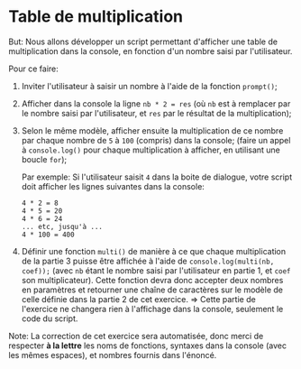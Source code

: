 # Table de multiplication

But: Nous allons développer un script permettant d'afficher une table de multiplication dans la console, en fonction d'un nombre saisi par l'utilisateur.

Pour ce faire:

1. Inviter l'utilisateur à saisir un nombre à l'aide de la fonction `prompt()`;
2. Afficher dans la console la ligne `nb * 2 = res` (où `nb` est à remplacer par le nombre saisi par l'utilisateur, et `res` par le résultat de la multiplication);
3. Selon le même modèle, afficher ensuite la multiplication de ce nombre par chaque nombre de `5` à `100` (compris) dans la console; (faire un appel à `console.log()` pour chaque multiplication à afficher, en utilisant une boucle `for`);

    Par exemple: Si l'utilisateur saisit `4` dans la boite de dialogue, votre script doit afficher les lignes suivantes dans la console:

    ```
    4 * 2 = 8
    4 * 5 = 20
    4 * 6 = 24
    ... etc, jusqu'à ...
    4 * 100 = 400
    ```

4. Définir une fonction `multi()` de manière à ce que chaque multiplication de la partie 3 puisse être affichée à l'aide de `console.log(multi(nb, coef));` (avec `nb` étant le nombre saisi par l'utilisateur en partie 1, et `coef` son multiplicateur). Cette fonction devra donc accepter deux nombres en paramètres et retourner une chaîne de caractères sur le modèle de celle définie dans la partie 2 de cet exercice. => Cette partie de l'exercice ne changera rien à l'affichage dans la console, seulement le code du script.

Note: La correction de cet exercice sera automatisée, donc merci de respecter **à la lettre** les noms de fonctions, syntaxes dans la console (avec les mêmes espaces), et nombres fournis dans l'énoncé.
